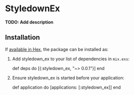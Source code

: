 # StyledownEx

**TODO: Add description**

## Installation

If [available in Hex](https://hex.pm/docs/publish), the package can be installed as:

  1. Add styledown_ex to your list of dependencies in `mix.exs`:

        def deps do
          [{:styledown_ex, "~> 0.0.1"}]
        end

  2. Ensure styledown_ex is started before your application:

        def application do
          [applications: [:styledown_ex]]
        end

